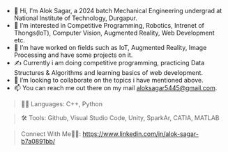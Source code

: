 - 👋 Hi, I’m Alok Sagar, a 2024 batch Mechanical Engineering undergrad at National Institute of Technology, Durgapur.
- 👀 I’m interested in Competitive Programming, Robotics, Intrenet of Thongs(IoT), Computer Vision, Augmented Reality, Web Development etc.
- 🌱 I’m have worked on fields such as IoT, Augmented Reality, Image Processing and have some projects on it.
- ✍️ Currently i am doing competitive programming, practicing Data Structures & Algorithms and learning basics of web development.
- 💞️ I’m looking to collaborate on the topics i have mentioned above.
- 📫 You can reach me out there on my mail aloksagar5445@gmail.com.

> 👨‍🏫 Languages: C++, Python

> 🛠️ Tools: Github, Visual Studio Code, Unity, SparkAr, CATIA, MATLAB

> Connect With Me🤜🤛:
  https://www.linkedin.com/in/alok-sagar-b7a0891bb/



<!---
Alok5445Sagar/Alok5445Sagar is a ✨ special ✨ repository because its `README.md` (this file) appears on your GitHub profile.
You can click the Preview link to take a look at your changes.
--->
